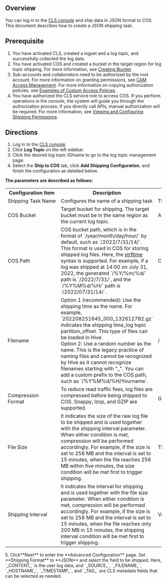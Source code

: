 ## Overview

You can log in to the [CLS console](https://console.cloud.tencent.com/cls) and ship data in JSON format to COS. This document describes how to create a JSON shipping task.

## Prerequisite

1. You have activated CLS, created a logset and a log topic, and successfully collected the log data.
2. You have activated COS and created a bucket in the target region for log topic shipping. For more information, see [Creating Bucket](https://intl.cloud.tencent.com/document/product/436/13309).
3. Sub-accounts and collaborators need to be authorized by the root account. For more information on granting permissions, see [CAM Access Management](https://intl.cloud.tencent.com/document/product/614/32854). For more information on copying authorization policies, see [Examples of Custom Access Policies](https://intl.cloud.tencent.com/document/product/614/45004).
4. You have authorized the CLS service role to access COS. If you perform operations in the console, the system will guide you through the authorization process. If you directly call APIs, manual authorization will be required. For more information, see [Viewing and Configuring Shipping Permissions](https://www.tencentcloud.com/document/product/614/46142).

## Directions

1. Log in to the [CLS console](https://console.cloud.tencent.com/cls).
2. Click **Log Topic** on the left sidebar.
3. Click the desired log topic ID/name to go to the log topic management page.
4. Select the **Ship to COS** tab, click **Add Shipping Configuration**, and finish the configuration as detailed below.  

**The parameters are described as follows:**
<table>
   <tr>
      <th>Configuration Item</th>
      <th>Description</th>
      <th>Limit</th>
      <th>Required</th>
   </tr>
   <tr>
      <td nowrap="nowrap">Shipping Task Name</td>
      <td>Configures the name of a shipping task</td>
      <td nowrap="nowrap">The name can contain letters, numbers, underscores (_), and hyphens (-)</td>
      <td>Yes</td>
   </tr>
   <tr>
      <td nowrap="nowrap">COS Bucket</td>
      <td>Target bucket for shipping. The target bucket must be in the same region as the current log topic.</td>
      <td>A value selected from the drop-down list</td>
      <td>Yes</td>
   </tr>
   <tr>
      <td>COS Path</td>
      <td>COS bucket path, which is in the format of `/year/month/day/hour/` by default, such as `/2022/7/31/14/`. This format is used in COS for storing shipped log files. Here, the <a href="http://man7.org/linux/man-pages/man3/strptime.3.html">strftime</a> syntax is supported. For example, if a log was shipped at 14:00 on July 31, 2022, the generated `/%Y/%m/%d/` path is `/2022/7/31/`, and the `/%Y%M%d/%H/` path is `/2022/07/31/14/`.</td>
      <td>Cannot start with <code>/</code></td>
      <td>No</td>
   </tr>
   <tr>
      <td>Filename</td>
	  <td>Option 1 (recommended): Use the shipping time as the name. For example, `202208251645_000_132612782.gz` indicates the shipping time_log topic partition_offset. This type of files can be loaded in Hive.</br>Option 2: Use a random number as the name. This is the legacy practice of naming files and cannot be recognized by Hive as it cannot recognize filenames starting with "_". You can add a custom prefix to the COS path, such as `/%Y%M%d/%H/Yourname`.</td>
      <td>/</td>
      <td>Yes</td>
   </tr>
   <tr>
      <td>Compression Format</td>
			<td>To reduce read traffic fees, log files are compressed before being shipped to COS. Snappy, lzop, and GZIP are supported.</td>
      <td>GZIP, Snappy, and lzop</td>
      <td>Yes</td>
   </tr>
   <tr>
      <td nowrap="nowrap">File Size</td>
      <td>It indicates the size of the raw log file to be shipped and is used together with the shipping interval parameter. When either condition is met, compression will be performed accordingly. For example, if the size is set to 256 MB and the interval is set to 15 minutes, when the file reaches 256 MB within five minutes, the size condition will be met first to trigger shipping.</td>
      <td nowrap="nowrap">The value must be a number ranging from 5 to 256 in MB.</td>
      <td>Yes</td>
   </tr>
   <tr>
      <td nowrap="nowrap">Shipping Interval</td>
      <td>It indicates the interval for shipping and is used together with the file size parameter. When either condition is met, compression will be performed accordingly. For example, if the size is set to 256 MB and the interval is set to 15 minutes, when the file reaches only 200 MB in 15 minutes, the shipping interval condition will be met first to trigger shipping.</td>
      <td>Value range: 300-900s</td>
      <td>Yes</td>
   </tr>
</table>
5. Click**Next** to enter the **Advanced Configuration** page. Set **Shipping Format** to **JSON** and select the field to be shipped. Here, `_CONTENT_` is the user log data, and `_SOURCE_`, `_FILENAME_`, `_HOSTNAME_`, `_TIMESTAMP_`, and `_TAG_` are CLS metadata fields that can be selected as needed.



